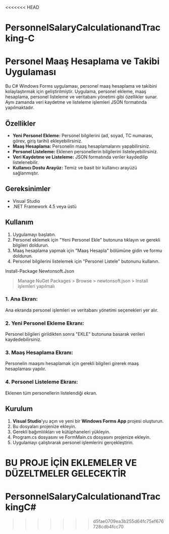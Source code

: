 <<<<<<< HEAD
# PersonnelSalaryCalculationandTracking-C
# Personel Maaş Hesaplama ve Takibi Uygulaması

Bu C# Windows Forms uygulaması, personel maaş hesaplama ve takibini kolaylaştırmak için geliştirilmiştir. 
Uygulama, personel ekleme, maaş hesaplama, personel listeleme ve veritabanı yönetimi gibi özellikler sunar. 
Aynı zamanda veri kaydetme ve listeleme işlemleri JSON formatında yapılmaktadır.

## Özellikler
- **Yeni Personel Ekleme:** Personel bilgilerini (ad, soyad, TC numarası, görev, giriş tarihi) ekleyebilirsiniz.
- **Maaş Hesaplama:** Personelin maaş hesaplamalarını yapabilirsiniz.
- **Personel Listeleme:** Eklenen personellerin bilgilerini listeleyebilirsiniz.
- **Veri Kaydetme ve Listeleme:** JSON formatında veriler kaydedilip listelenebilir.
- **Kullanıcı Dostu Arayüz:** Temiz ve basit bir kullanıcı arayüzü sağlanmıştır.

## Gereksinimler
- Visual Studio
- .NET Framework 4.5 veya üstü

## Kullanım
1. Uygulamayı başlatın.
2. Personel eklemek için "Yeni Personel Ekle" butonuna tıklayın ve gerekli bilgileri doldurun.
3. Maaş hesaplama yapmak için "Maaş Hesapla" bölümüne gidin ve formu doldurun.
4. Personel bilgilerini listelemek için "Personel Listele" butonunu kullanın.

Install-Package Newtonsoft.Json
> Manage NuGet Packages > Browse > newtonsoft.json > Install işlemleri yapılmalı 


### 1. **Ana Ekran:**
Ana ekranda personel işlemleri ve veritabanı yönetimi seçenekleri yer alır.


### 2. **Yeni Personel Ekleme Ekranı:**
Personel bilgileri girildikten sonra "EKLE" butonuna basarak verileri kaydedebilirsiniz.


### 3. **Maaş Hesaplama Ekranı:**
Personelin maaşını hesaplamak için gerekli bilgileri girerek maaş hesaplaması yapılır.



### 4. **Personel Listeleme Ekranı:**
Eklenen tüm personellerin listelendiği ekran.


## Kurulum
1. **Visual Studio**'yu açın ve yeni bir **Windows Forms App** projesi oluşturun.
2. Bu dosyaları projenize ekleyin.
3. Gerekli bağımlılıkları ve kütüphaneleri yükleyin.
4. Program.cs dosyasını ve FormMain.cs dosyasını projenize ekleyin.
5. Uygulamayı çalıştırarak personel işlemlerini gerçekleştirin.

BU PROJE İÇİN EKLEMELER VE DÜZELTMELER GELECEKTİR
=======
# PersonnelSalaryCalculationandTrackingC#
>>>>>>> d5fae0709ea3b255d64fc75ef676728cdb4fcc70
